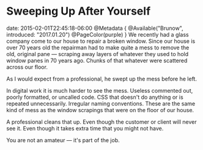 # Sweeping Up After Yourself
date: 2015-02-01T22:45:18-06:00
@Metadata {
  @Available("Brunow", introduced: "2017.01.20")
  @PageColor(purple)
}
We recently had a glass company come to our house to repair a broken window. Since our house is over 70 years old the repairman had to make quite a mess to remove the old, original pane &mdash; scraping away layers of whatever they used to hold window panes in 70 years ago. Chunks of that whatever were scattered across our floor.

As I would expect from a professional, he swept up the mess before he left.

In digital work it is much harder to see the mess. Useless commented out, poorly formatted, or uncalled code. CSS that doesn't do anything or is repeated unnecessarily. Irregular naming conventions. These are the same kind of mess as the window scrapings that were on the floor of our house.

A professional cleans that up. Even though the customer or client will never see it. Even though it takes extra time that you might not have.

You are not an amateur &mdash; it's part of the job.

